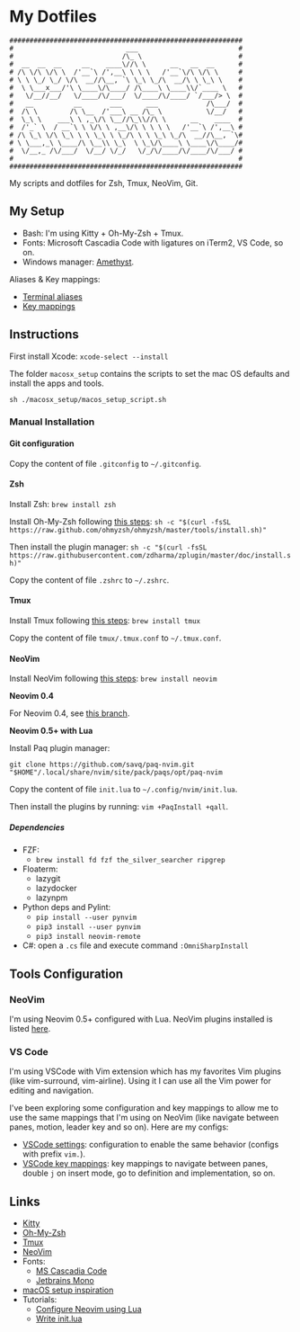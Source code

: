 # My Dotfiles

```
##########################################################
#                            ___                         #
#                           /\_ \                        #
#  __  __  __     __    ____\//\ \      __   __  __      #
# /\ \/\ \/\ \  /'__`\ /',__\ \ \ \   /'__`\/\ \/\ \     #
# \ \ \_/ \_/ \/\  __//\__, `\ \_\ \_/\  __/\ \ \_\ \    #
#  \ \___x___/'\ \____\/\____/ /\____\ \____\\/`____ \   #
#   \/__//__/   \/____/\/___/  \/____/\/____/ `/___/> \  #
#   __          __       ___      ___            /\___/  #
#  /\ \        /\ \__  /'___\ __ /\_ \           \/__/   #
#  \_\ \    ___\ \ ,_\/\ \__//\_\\//\ \      __    ____  #
#  /'_` \  / __`\ \ \/\ \ ,__\/\ \ \ \ \   /'__`\ /',__\ #
# /\ \_\ \/\ \_\ \ \ \_\ \ \_/\ \ \ \_\ \_/\  __//\__, `\#
# \ \___,_\ \____/\ \__\\ \_\  \ \_\/\____\ \____\/\____/#
#  \/__,_ /\/___/  \/__/ \/_/   \/_/\/____/\/____/\/___/ #
#                                                        #
##########################################################
```

My scripts and dotfiles for Zsh, Tmux, NeoVim, Git.

## My Setup

* Bash: I'm using Kitty + Oh-My-Zsh + Tmux.
* Fonts: Microsoft Cascadia Code with ligatures on iTerm2, VS Code, so on.
* Windows manager: [Amethyst](https://ianyh.com/amethyst/).

Aliases & Key mappings:

* [Terminal aliases](./docs/aliases.md)
* [Key mappings](./docs/key_mappings.md)

## Instructions

First install Xcode: `xcode-select --install`

The folder `macosx_setup` contains the scripts to set the mac OS defaults and install the apps and tools.

`sh ./macosx_setup/macos_setup_script.sh`

### Manual Installation

#### Git configuration

Copy the content of file `.gitconfig` to `~/.gitconfig`.

#### Zsh

Install Zsh: `brew install zsh`

Install Oh-My-Zsh following [this steps](https://ohmyz.sh/):
`sh -c "$(curl -fsSL https://raw.github.com/ohmyzsh/ohmyzsh/master/tools/install.sh)"`

Then install the plugin manager:
`sh -c "$(curl -fsSL https://raw.githubusercontent.com/zdharma/zplugin/master/doc/install.sh)"`

Copy the content of file `.zshrc` to `~/.zshrc`.

#### Tmux

Install Tmux following [this steps](https://github.com/tmux/tmux/wiki/Installing):
`brew install tmux`

Copy the content of file `tmux/.tmux.conf` to `~/.tmux.conf`.

#### NeoVim

Install NeoVim following [this steps](https://github.com/neovim/neovim/wiki/Installing-Neovim):
`brew install neovim`

**Neovim 0.4**

For Neovim 0.4, see [this branch](https://github.com/wesleyegberto/dotfiles/tree/neovim-0.4).

**Neovim 0.5+ with Lua**

Install Paq plugin manager:

`git clone https://github.com/savq/paq-nvim.git "$HOME"/.local/share/nvim/site/pack/paqs/opt/paq-nvim`

Copy the content of file `init.lua` to `~/.config/nvim/init.lua`.

Then install the plugins by running: `vim +PaqInstall +qall`.

##### Dependencies

* FZF:
  * `brew install fd fzf the_silver_searcher ripgrep`
* Floaterm:
  * lazygit
  * lazydocker
  * lazynpm
* Python deps and Pylint:
  * `pip install --user pynvim`
  * `pip3 install --user pynvim`
  * `pip3 install neovim-remote`
* C#: open a `.cs` file and execute command `:OmniSharpInstall`

## Tools Configuration

### NeoVim

I'm using Neovim 0.5+ configured with Lua.
NeoVim plugins installed is listed [here](nvim/.config/nvim/lua/plugins.lua).

### VS Code

I'm using VSCode with Vim extension which has my favorites Vim plugins (like vim-surround, vim-airline).
Using it I can use all the Vim power for editing and navigation.

I've been exploring some configuration and key mappings to allow me to use the same mappings that I'm using on NeoVim (like navigate between panes, motion, leader key and so on).
Here are my configs:

* [VSCode settings](https://gist.github.com/wesleyegberto/373c6b27a7b5952acf5fca872a0eafc4#file-settings-json): configuration to enable the same behavior (configs with prefix `vim.`).
* [VSCode key mappings](https://gist.github.com/wesleyegberto/373c6b27a7b5952acf5fca872a0eafc4#file-keybindingsmac-json): key mappings to navigate between panes, double `j` on insert mode, go to definition and implementation, so on.

## Links

* [Kitty](https://sw.kovidgoyal.net/kitty/)
* [Oh-My-Zsh](https://ohmyz.sh/)
* [Tmux](https://github.com/tmux/tmux)
* [NeoVim](https://neovim.io/)
* Fonts:
  * [MS Cascadia Code](https://github.com/microsoft/cascadia-code)
  * [Jetbrains Mono](https://www.jetbrains.com/lp/mono/)
* [macOS setup inspiration](https://github.com/mathiasbynens/dotfiles)
* Tutorials:
  * [Configure Neovim using Lua](https://icyphox.sh/blog/nvim-lua/)
  * [Write init.lua](https://oroques.dev/notes/neovim-init/)
